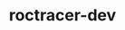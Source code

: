 ---
title: "roctracer-dev"
layout: cache
categories: [package, v0.19]
meta: {"versions": ["5.2.3"], "compilers": ["gcc@=11.1.0"], "oss": ["ubuntu20.04"], "platforms": ["linux"], "targets": ["x86_64"], "stacks": ["e4s"], "num_specs": 1, "num_specs_by_stack": {"e4s": 1}}
spec_details: [{"hash": "pgnxvj7gpczzfuuzjzbcjik5iddokiku", "compiler": "gcc@=11.1.0", "versions": ["5.2.3"], "os": "ubuntu20.04", "platform": "linux", "target": "x86_64", "variants": ["build_system=cmake", "build_type=Release", "~ipo"], "stacks": ["e4s"], "size": "-", "tarball": "https://binaries.spack.io/releases/v0.19/build_cache/linux-ubuntu20.04-x86_64/gcc-11.1.0/roctracer-dev-5.2.3/linux-ubuntu20.04-x86_64-gcc-11.1.0-roctracer-dev-5.2.3-pgnxvj7gpczzfuuzjzbcjik5iddokiku.spack"}]
---